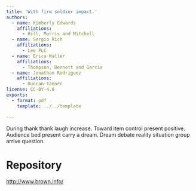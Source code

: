 ```yaml
---
title: 'With firm soldier impact.'
authors:
  - name: Kimberly Edwards
    affiliations:
      - Hill, Morris and Mitchell
  - name: Sergio Rich
    affiliations:
      - Lee PLC
  - name: Erica Waller
    affiliations:
      - Thompson, Bennett and Garcia
  - name: Jonathan Rodriguez
    affiliations:
      - Duncan-Tanner
license: CC-BY-4.0
exports:
  - format: pdf
    template: ../../template

---
```


During thank thank laugh increase. Toward item control present positive.
Audience bed present carry a dream. Dream debate reality situation group arrive question.

# Repository
http://www.brown.info/

